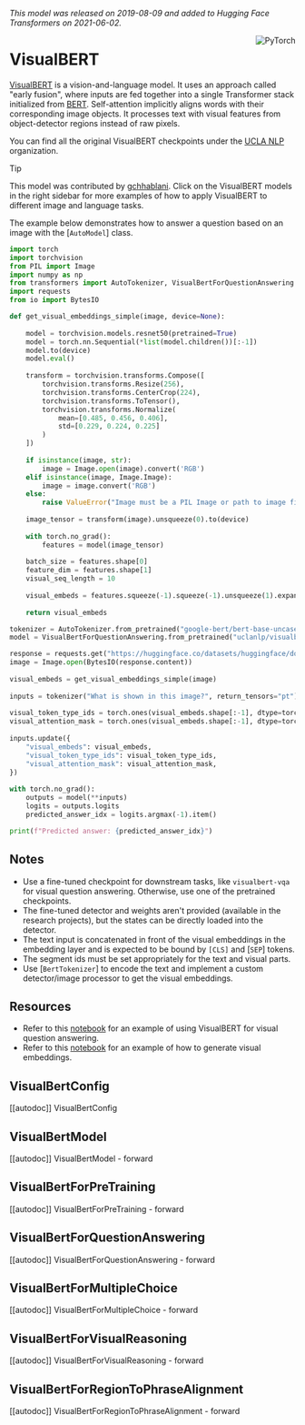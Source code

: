 <!--Copyright 2021 The HuggingFace Team. All rights reserved.

Licensed under the Apache License, Version 2.0 (the "License"); you may not use this file except in compliance with
the License. You may obtain a copy of the License at

http://www.apache.org/licenses/LICENSE-2.0

Unless required by applicable law or agreed to in writing, software distributed under the License is distributed on
an "AS IS" BASIS, WITHOUT WARRANTIES OR CONDITIONS OF ANY KIND, either express or implied. See the License for the
specific language governing permissions and limitations under the License.

⚠️ Note that this file is in Markdown but contain specific syntax for our doc-builder (similar to MDX) that may not be
rendered properly in your Markdown viewer.

-->
*This model was released on 2019-08-09 and added to Hugging Face Transformers on 2021-06-02.*

<div style="float: right;">
    <div class="flex flex-wrap space-x-1">
        <img alt="PyTorch" src="https://img.shields.io/badge/PyTorch-DE3412?style=flat&logo=pytorch&logoColor=white">
    </div>
</div>

# VisualBERT

[VisualBERT](https://huggingface.co/papers/1908.03557) is a vision-and-language model. It uses an approach called "early fusion", where inputs are fed together into a single Transformer stack initialized from [BERT](./bert). Self-attention implicitly aligns words with their corresponding image objects. It processes text with visual features from object-detector regions instead of raw pixels.

You can find all the original VisualBERT checkpoints under the [UCLA NLP](https://huggingface.co/uclanlp/models?search=visualbert) organization.

> [!TIP]
> This model was contributed by [gchhablani](https://huggingface.co/gchhablani).
> Click on the VisualBERT models in the right sidebar for more examples of how to apply VisualBERT to different image and language tasks.

The example below demonstrates how to answer a question based on an image with the [`AutoModel`] class.

<hfoptions id="usage">
<hfoption id="AutoModel">

```py
import torch
import torchvision
from PIL import Image
import numpy as np
from transformers import AutoTokenizer, VisualBertForQuestionAnswering
import requests
from io import BytesIO

def get_visual_embeddings_simple(image, device=None):
    
    model = torchvision.models.resnet50(pretrained=True)
    model = torch.nn.Sequential(*list(model.children())[:-1])
    model.to(device)
    model.eval()
    
    transform = torchvision.transforms.Compose([
        torchvision.transforms.Resize(256),
        torchvision.transforms.CenterCrop(224),
        torchvision.transforms.ToTensor(),
        torchvision.transforms.Normalize(
            mean=[0.485, 0.456, 0.406],
            std=[0.229, 0.224, 0.225]
        )
    ])
    
    if isinstance(image, str):
        image = Image.open(image).convert('RGB')
    elif isinstance(image, Image.Image):
        image = image.convert('RGB')
    else:
        raise ValueError("Image must be a PIL Image or path to image file")
    
    image_tensor = transform(image).unsqueeze(0).to(device)
    
    with torch.no_grad():
        features = model(image_tensor)
    
    batch_size = features.shape[0]
    feature_dim = features.shape[1]
    visual_seq_length = 10
    
    visual_embeds = features.squeeze(-1).squeeze(-1).unsqueeze(1).expand(batch_size, visual_seq_length, feature_dim)
    
    return visual_embeds

tokenizer = AutoTokenizer.from_pretrained("google-bert/bert-base-uncased")
model = VisualBertForQuestionAnswering.from_pretrained("uclanlp/visualbert-vqa-coco-pre")

response = requests.get("https://huggingface.co/datasets/huggingface/documentation-images/resolve/main/pipeline-cat-chonk.jpeg")
image = Image.open(BytesIO(response.content))
    
visual_embeds = get_visual_embeddings_simple(image)
    
inputs = tokenizer("What is shown in this image?", return_tensors="pt")
    
visual_token_type_ids = torch.ones(visual_embeds.shape[:-1], dtype=torch.long)
visual_attention_mask = torch.ones(visual_embeds.shape[:-1], dtype=torch.float)
    
inputs.update({
    "visual_embeds": visual_embeds,
    "visual_token_type_ids": visual_token_type_ids,
    "visual_attention_mask": visual_attention_mask,
})
    
with torch.no_grad():
    outputs = model(**inputs)
    logits = outputs.logits
    predicted_answer_idx = logits.argmax(-1).item()

print(f"Predicted answer: {predicted_answer_idx}")
```

</hfoption>
</hfoptions>

## Notes

- Use a fine-tuned checkpoint for downstream tasks, like `visualbert-vqa` for visual question answering. Otherwise, use one of the pretrained checkpoints.
- The fine-tuned detector and weights aren't provided (available in the research projects), but the states can be directly loaded into the detector.
- The text input is concatenated in front of the visual embeddings in the embedding layer and is expected to be bound by `[CLS]` and [`SEP`] tokens.
- The segment ids must be set appropriately for the text and visual parts.
- Use [`BertTokenizer`] to encode the text and implement a custom detector/image processor to get the visual embeddings.

## Resources

- Refer to this [notebook](https://github.com/huggingface/transformers-research-projects/tree/main/visual_bert) for an example of using VisualBERT for visual question answering.
- Refer to this [notebook](https://colab.research.google.com/drive/1bLGxKdldwqnMVA5x4neY7-l_8fKGWQYI?usp=sharing) for an example of how to generate visual embeddings.

## VisualBertConfig

[[autodoc]] VisualBertConfig

## VisualBertModel

[[autodoc]] VisualBertModel
    - forward

## VisualBertForPreTraining

[[autodoc]] VisualBertForPreTraining
    - forward

## VisualBertForQuestionAnswering

[[autodoc]] VisualBertForQuestionAnswering
    - forward

## VisualBertForMultipleChoice

[[autodoc]] VisualBertForMultipleChoice
    - forward

## VisualBertForVisualReasoning

[[autodoc]] VisualBertForVisualReasoning
    - forward

## VisualBertForRegionToPhraseAlignment

[[autodoc]] VisualBertForRegionToPhraseAlignment
    - forward
